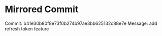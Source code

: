 # Mirrored Commit

Commit: b41e30b80f8e73f0b274b97ae3bb625132c88e7e
Message: add refresh token feature